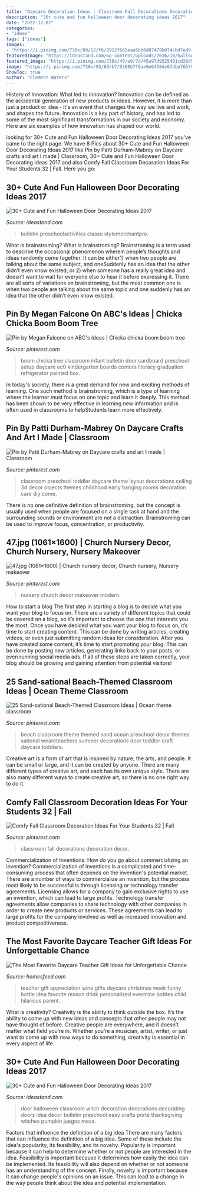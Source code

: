 ```yaml
---
title: "Daycare Decoration Ideas : Classroom Fall Decorations Decoration Decor"
description: "30+ cute and fun halloween door decorating ideas 2017"
date: "2022-12-02"
categories:
- "ideas"
tags: ["ideas"]
images:
- "https://i.pinimg.com/736x/89/12/f6/8912f665eaa5bb6d07479b074cbd7ed9--church-nursery-decor-kid-playroom.jpg"
featuredImage: "https://ideastand.com/wp-content/uploads/2016/10/halloween-door/26-halloween-door-decoration.jpg"
featured_image: "https://i.pinimg.com/736x/45/a9/7d/45a97d9525401cd26d53ddd7631a8032.jpg"
image: "https://i.pinimg.com/736x/93/68/b7/9368b7f0aa9e6458dc67dbe76579ba4e--preschool-layout-preschool-classroom.jpg"
ShowToc: true
author: "Clement Waters"
---
```



History of Innovation: What led to innovation?
Innovation can be defined as the accidental generation of new products or ideas. However, it is more than just a product or idea - it's an event that changes the way we live and work, and shapes the future. Innovation is a key part of history, and has led to some of the most significant transformations in our society and economy. Here are six examples of how innovation has shaped our world.

	

		
looking for 30+ Cute and Fun Halloween Door Decorating Ideas 2017 you've came to the right page. We have 8 Pics about 30+ Cute and Fun Halloween Door Decorating Ideas 2017 like Pin by Patti Durham-Mabrey on Daycare crafts and art I made | Classroom, 30+ Cute and Fun Halloween Door Decorating Ideas 2017 and also Comfy Fall Classroom Decoration Ideas For Your Students 32 | Fall. Here you go:
		
    
## 30+ Cute And Fun Halloween Door Decorating Ideas 2017

<img loading=lazy src="https://ideastand.com/wp-content/uploads/2016/10/halloween-door/26-halloween-door-decoration.jpg" onerror="this.onerror=null;this.src='https://tse3.mm.bing.net/th?id=OIP.GVdjBZ4Npzn9yYb76UGTuAHaLh&amp;pid=15.1';" alt="30+ Cute and Fun Halloween Door Decorating Ideas 2017">

_Source: ideastand.com_

>bulletin preschoolactivities classe stylemerchantpro. 

	

What is brainstroming?
What is brainstroming? Brainstroming is a term used to describe the occasional phenomenon wherein people’s thoughts and ideas randomly come together. It can be either1) when two people are talking about the same subject, and oneSuddenly has an idea that the other didn’t even know existed; or 2) when someone has a really great idea and doesn’t want to wait for everyone else to hear it before expressing it. There are all sorts of variations on brainstroming, but the most common one is when two people are talking about the same topic and one suddenly has an idea that the other didn’t even know existed.

    
## Pin By Megan Falcone On ABC&#039;s Ideas | Chicka Chicka Boom Boom Tree

<img loading=lazy src="https://i.pinimg.com/736x/48/16/0f/48160ff346ad4da67a765cda5bfd8d43--infant-classroom-classroom-setup.jpg" onerror="this.onerror=null;this.src='https://tse2.mm.bing.net/th?id=OIP.t_XYIZljsGy414f7negrjQHaJ3&amp;pid=15.1';" alt="Pin by Megan Falcone on ABC&#039;s Ideas | Chicka chicka boom boom tree">

_Source: pinterest.com_

>boom chicka tree classroom infant bulletin door cardboard preschool setup daycare ec0 kindergarten boards centers literacy graduation refrigerator painted box. 

	

In today's society, there is a great demand for new and exciting methods of learning. One such method is brainstroming, which is a type of learning where the learner must focus on one topic and learn it deeply. This method has been shown to be very effective in learning new information and is often used in classrooms to helpStudents learn more effectively.

    
## Pin By Patti Durham-Mabrey On Daycare Crafts And Art I Made | Classroom

<img loading=lazy src="https://i.pinimg.com/736x/93/68/b7/9368b7f0aa9e6458dc67dbe76579ba4e--preschool-layout-preschool-classroom.jpg" onerror="this.onerror=null;this.src='https://tse3.mm.bing.net/th?id=OIP.N4acpfYYwq2p0OIT6II-OQHaFj&amp;pid=15.1';" alt="Pin by Patti Durham-Mabrey on Daycare crafts and art I made | Classroom">

_Source: pinterest.com_

>classroom preschool toddler daycare theme layout decorations ceiling 3d decor objects themes childhood early hanging rooms decoration care diy come. 

	

There is no one definitive definition of brainstroming, but the concept is usually used when people are focused on a single task at hand and the surrounding sounds or environment are not a distraction. Brainstroming can be used to improve focus, concentration, or productivity.

    
## 47.jpg (1061×1600) | Church Nursery Decor, Church Nursery, Nursery Makeover

<img loading=lazy src="https://i.pinimg.com/736x/89/12/f6/8912f665eaa5bb6d07479b074cbd7ed9--church-nursery-decor-kid-playroom.jpg" onerror="this.onerror=null;this.src='https://tse2.mm.bing.net/th?id=OIP.PmjzzddtJov_l07xxwhBswHaLK&amp;pid=15.1';" alt="47.jpg (1061×1600) | Church nursery decor, Church nursery, Nursery makeover">

_Source: pinterest.com_

>nursery church decor makeover modern. 

	

How to start a blog
The first step in starting a blog is to decide what you want your blog to focus on. There are a variety of different topics that could be covered on a blog, so it’s important to choose the one that interests you the most. Once you have decided what you want your blog to focus on, it’s time to start creating content. This can be done by writing articles, creating videos, or even just submitting random ideas for consideration. After you have created some content, it’s time to start promoting your blog. This can be done by posting new articles, generating links back to your posts, or even running social media ads. If all of these steps are taken correctly, your blog should be growing and gaining attention from potential visitors!

    
## 25 Sand-sational Beach-Themed Classroom Ideas | Ocean Theme Classroom

<img loading=lazy src="https://i.pinimg.com/736x/2c/a0/df/2ca0dffff2c1f5b792d4c070ce40afaf.jpg" onerror="this.onerror=null;this.src='https://tse4.mm.bing.net/th?id=OIP.VoURh4epqpUbhQ-uJlbBhwHaPj&amp;pid=15.1';" alt="25 Sand-sational Beach-Themed Classroom Ideas | Ocean theme classroom">

_Source: pinterest.com_

>beach classroom theme themed sand ocean preschool decor themes sational weareteachers summer decorations door toddler craft daycare toddlers. 

	

Creative art is a form of art that is inspired by nature, the arts, and people. It can be small or large, and it can be created by anyone. There are many different types of creative art, and each has its own unique style. There are also many different ways to create creative art, so there is no one right way to do it.

    
## Comfy Fall Classroom Decoration Ideas For Your Students 32 | Fall

<img loading=lazy src="https://i.pinimg.com/736x/45/a9/7d/45a97d9525401cd26d53ddd7631a8032.jpg" onerror="this.onerror=null;this.src='https://tse4.mm.bing.net/th?id=OIP.jf4ES30tHgjbytGQB-b-VQHaNJ&amp;pid=15.1';" alt="Comfy Fall Classroom Decoration Ideas For Your Students 32 | Fall">

_Source: pinterest.com_

>classroom fall decorations decoration decor. 

	

Commercialization of Inventions: How do you go about commercializing an invention?
Commercialization of inventions is a complicated and time-consuming process that often depends on the invention's potential market. There are a number of ways to commercialize an invention, but the process most likely to be successful is through licensing or technology transfer agreements. Licensing allows for a company to gain exclusive rights to use an invention, which can lead to large profits. Technology transfer agreements allow companies to share technology with other companies in order to create new products or services. These agreements can lead to large profits for the company involved as well as increased innovation and product competitiveness.

    
## The Most Favorite Daycare Teacher Gift Ideas For Unforgettable Chance

<img loading=lazy src="https://homesfeed.com/wp-content/uploads/2015/10/classy-daycare-teacher-gift-design-in-the-shape-of-wine-with-card-and-ribbon-on-the-neck.jpg" onerror="this.onerror=null;this.src='https://tse3.mm.bing.net/th?id=OIP.zfJlCTKf0wqSKnCiKYruUgHaLH&amp;pid=15.1';" alt="The Most Favorite Daycare Teacher Gift Ideas for Unforgettable Chance">

_Source: homesfeed.com_

>teacher gift appreciation wine gifts daycare christmas week funny bottle idea favorite reason drink personalized evermine bottles child hilarious parent. 

	

What is creativity?
Creativity is the ability to think outside the box. It’s the ability to come up with new ideas and concepts that other people may not have thought of before. Creative people are everywhere, and it doesn’t matter what field you’re in. Whether you’re a musician, artist, writer, or just want to come up with new ways to do something, creativity is essential in every aspect of life.

    
## 30+ Cute And Fun Halloween Door Decorating Ideas 2017

<img loading=lazy src="https://ideastand.com/wp-content/uploads/2016/10/halloween-door/19-halloween-door-decoration.jpg" onerror="this.onerror=null;this.src='https://tse2.mm.bing.net/th?id=OIP.NQni_v5c-X2WJr83ku8b6AHaLl&amp;pid=15.1';" alt="30+ Cute and Fun Halloween Door Decorating Ideas 2017">

_Source: ideastand.com_

>door halloween classroom witch decoration decorations decorating doors idea decor bulletin preschool easy crafts porte thanksgiving witches pumpkin juegos mesa. 

	

Factors that influence the definition of a big idea
There are many factors that can influence the definition of a big idea. Some of these include the idea's popularity, its feasibility, and its novelty. Popularity is important because it can help to determine whether or not people are interested in the idea. Feasibility is important because it determines how easily the idea can be implemented. Its feasibility will also depend on whether or not someone has an understanding of the concept. Finally, novelty is important because it can change people's opinions on an issue. This can lead to a change in the way people think about the idea and potential implementation.


